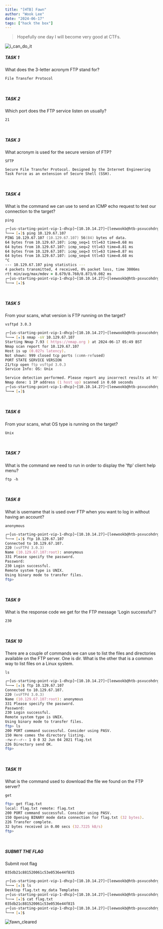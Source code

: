 ```yaml
---
title: "[HTB] Fawn"
author: "Wook Lee"
date: "2024-06-17"
tags: ["hack the box"]
---
```


> Hopefully one day I will become very good at CTFs.

![i_can_do_it](./icandoit.gif)

##### TASK 1

What does the 3-letter acronym FTP stand for?

```
File Transfer Protocol
```

</br>

##### TASK 2

Which port does the FTP service listen on usually?

```
21
```

</br>

##### TASK 3

What acronym is used for the secure version of FTP?

```
SFTP
```

`Secure File Transfer Protocol. Designed by the Internet Engineering Task Force as an extension of Secure Shell (SSH).`

</br>

##### TASK 4

What is the command we can use to send an ICMP echo request to test our connection to the target?

```
ping
```

```zsh
┌─[us-starting-point-vip-1-dhcp]─[10.10.14.27]─[leewookb@htb-psvucohdrg]─[~]
└──╼ [★]$ ping 10.129.67.107
PING 10.129.67.107 (10.129.67.107) 56(84) bytes of data.
64 bytes from 10.129.67.107: icmp_seq=1 ttl=63 time=8.68 ms
64 bytes from 10.129.67.107: icmp_seq=2 ttl=63 time=8.81 ms
64 bytes from 10.129.67.107: icmp_seq=3 ttl=63 time=8.87 ms
64 bytes from 10.129.67.107: icmp_seq=4 ttl=63 time=8.68 ms
^C
--- 10.129.67.107 ping statistics ---
4 packets transmitted, 4 received, 0% packet loss, time 3006ms
rtt min/avg/max/mdev = 8.679/8.760/8.873/0.082 ms
┌─[us-starting-point-vip-1-dhcp]─[10.10.14.27]─[leewookb@htb-psvucohdrg]─[~]
└──╼ [★]$
```

</br>

##### TASK 5

From your scans, what version is FTP running on the target?

```
vsftpd 3.0.3
```

```zsh
┌─[us-starting-point-vip-1-dhcp]─[10.10.14.27]─[leewookb@htb-psvucohdrg]─[~]
└──╼ [★]$ nmap -sV 10.129.67.107
Starting Nmap 7.93 ( https://nmap.org ) at 2024-06-17 05:49 BST
Nmap scan report for 10.129.67.107
Host is up (0.027s latency).
Not shown: 999 closed tcp ports (conn-refused)
PORT STATE SERVICE VERSION
21/tcp open ftp vsftpd 3.0.3
Service Info: OS: Unix

Service detection performed. Please report any incorrect results at https://nmap.org/submit/ .
Nmap done: 1 IP address (1 host up) scanned in 0.60 seconds
┌─[us-starting-point-vip-1-dhcp]─[10.10.14.27]─[leewookb@htb-psvucohdrg]─[~]
└──╼ [★]$
```

</br>

##### TASK 6

From your scans, what OS type is running on the target?

```
Unix
```

</br>

##### TASK 7

What is the command we need to run in order to display the 'ftp' client help menu?

```
ftp -h
```

</br>

##### TASK 8

What is username that is used over FTP when you want to log in without having an account?

```
anonymous
```

```zsh
┌─[us-starting-point-vip-1-dhcp]─[10.10.14.27]─[leewookb@htb-psvucohdrg]─[~]
└──╼ [★]$ ftp 10.129.67.107
Connected to 10.129.67.107.
220 (vsFTPd 3.0.3)
Name (10.129.67.107:root): anonymous
331 Please specify the password.
Password:
230 Login successful.
Remote system type is UNIX.
Using binary mode to transfer files.
ftp>
```

</br>

##### TASK 9

What is the response code we get for the FTP message 'Login successful'?

```
230
```

</br>

##### TASK 10

There are a couple of commands we can use to list the files and directories available on the FTP server. One is dir. What is the other that is a common way to list files on a Linux system.

```
ls
```

```zsh
┌─[us-starting-point-vip-1-dhcp]─[10.10.14.27]─[leewookb@htb-psvucohdrg]─[~]
└──╼ [★]$ ftp 10.129.67.107
Connected to 10.129.67.107.
220 (vsFTPd 3.0.3)
Name (10.129.67.107:root): anonymous
331 Please specify the password.
Password:
230 Login successful.
Remote system type is UNIX.
Using binary mode to transfer files.
ftp> ls
200 PORT command successful. Consider using PASV.
150 Here comes the directory listing.
-rw-r--r-- 1 0 0 32 Jun 04 2021 flag.txt
226 Directory send OK.
ftp>
```

</br>

##### TASK 11

What is the command used to download the file we found on the FTP server?

```
get
```

```zsh
ftp> get flag.txt
local: flag.txt remote: flag.txt
200 PORT command successful. Consider using PASV.
150 Opening BINARY mode data connection for flag.txt (32 bytes).
226 Transfer complete.
32 bytes received in 0.00 secs (32.7225 kB/s)
ftp>
```

</br>

##### SUBMIT THE FLAG

Submit root flag

```
035db21c881520061c53e0536e44f815
```

```zsh
┌─[us-starting-point-vip-1-dhcp]─[10.10.14.27]─[leewookb@htb-psvucohdrg]─[~]
└──╼ [★]$ ls
Desktop flag.txt my_data Templates
┌─[us-starting-point-vip-1-dhcp]─[10.10.14.27]─[leewookb@htb-psvucohdrg]─[~]
└──╼ [★]$ cat flag.txt
035db21c881520061c53e0536e44f815
┌─[us-starting-point-vip-1-dhcp]─[10.10.14.27]─[leewookb@htb-psvucohdrg]─[~]
└──╼ [★]$
```

![fawn_cleared](./fawn.png)
